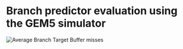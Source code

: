 # Branch predictor evaluation using the GEM5 simulator 
![Average Branch Target Buffer misses](AvgBTBMisses.jpg)
